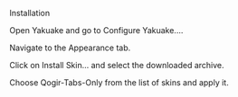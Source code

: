Installation

Open Yakuake and go to Configure Yakuake....

Navigate to the Appearance tab.

Click on Install Skin... and select the downloaded archive.

Choose Qogir-Tabs-Only from the list of skins and apply it.
